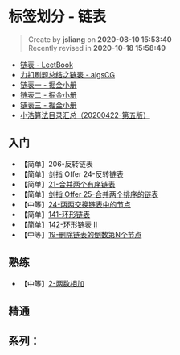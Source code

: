 标签划分 - 链表
===

> Create by **jsliang** on **2020-08-10 15:53:40**  
> Recently revised in **2020-10-18 15:58:49**

* [链表 - LeetBook](https://leetcode-cn.com/leetbook/detail/linked-list/)
* [力扣刷题总结之链表 - algsCG](https://leetcode-cn.com/circle/article/YGr54o/)
* [链表一 - 掘金小册](https://juejin.im/book/6844733800300150797/section/6844733800350498823)
* [链表二 - 掘金小册](https://juejin.im/book/6844733800300150797/section/6844733800354676743)
* [链表三 - 掘金小册](https://juejin.im/book/6844733800300150797/section/6844733800354676744)
* [小浩算法目录汇总（20200422-第五版）](https://mp.weixin.qq.com/s/3eJNKDTZ5y5icMnfv9Is_w)

## 入门

* 【简单】206-反转链表
* 【简单】剑指 Offer 24-反转链表
* 【简单】[21-合并两个有序链表](https://leetcode-cn.com/problems/merge-two-sorted-lists/)
* 【简单】[剑指 Offer 25-合并两个排序的链表](https://leetcode-cn.com/problems/he-bing-liang-ge-pai-xu-de-lian-biao-lcof/)
* 【中等】[24-两两交换链表中的节点](https://leetcode-cn.com/problems/swap-nodes-in-pairs/)
* 【简单】[141-环形链表](https://leetcode-cn.com/problems/linked-list-cycle/)
* 【简单】[142-环形链表 II](https://leetcode-cn.com/problems/linked-list-cycle-ii/)
* 【中等】[19-删除链表的倒数第N个节点](https://leetcode-cn.com/problems/remove-nth-node-from-end-of-list)

## 熟练

* 【中等】[2-两数相加](https://leetcode-cn.com/problems/add-two-numbers/)

## 精通



## 系列：